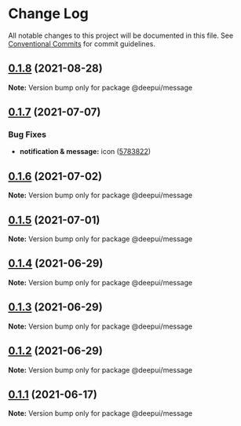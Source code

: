 # Change Log

All notable changes to this project will be documented in this file.
See [Conventional Commits](https://conventionalcommits.org) for commit guidelines.
## [0.1.8](https://github.com/deepecom/deepui/compare/@deepui/message@0.1.7...@deepui/message@0.1.8) (2021-08-28)

**Note:** Version bump only for package @deepui/message





## [0.1.7](https://github.com/deepecom/deepui/compare/@deepui/message@0.1.6...@deepui/message@0.1.7) (2021-07-07)


### Bug Fixes

* **notification & message:** icon ([5783822](https://github.com/deepecom/deepui/commit/5783822320792e79501377cb4fb7f1f200f977ea))





## [0.1.6](https://github.com/deepecom/deepui/compare/@deepui/message@0.1.5...@deepui/message@0.1.6) (2021-07-02)

**Note:** Version bump only for package @deepui/message





## [0.1.5](https://github.com/deepecom/deepui/compare/@deepui/message@0.1.4...@deepui/message@0.1.5) (2021-07-01)

**Note:** Version bump only for package @deepui/message





## [0.1.4](https://github.com/deepecom/deepui/compare/@deepui/message@0.1.3...@deepui/message@0.1.4) (2021-06-29)

**Note:** Version bump only for package @deepui/message





## [0.1.3](https://github.com/deepecom/deepui/compare/@deepui/message@0.1.2...@deepui/message@0.1.3) (2021-06-29)

**Note:** Version bump only for package @deepui/message





## [0.1.2](https://github.com/deepecom/deepui/compare/@deepui/message@0.1.1...@deepui/message@0.1.2) (2021-06-29)

**Note:** Version bump only for package @deepui/message





## [0.1.1](https://github.com/deepecom/deepui/compare/@deepui/message@0.1.0...@deepui/message@0.1.1) (2021-06-17)

**Note:** Version bump only for package @deepui/message

